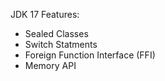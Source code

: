 JDK 17 Features:

- Sealed Classes
- Switch Statments
- Foreign Function Interface (FFI)
- Memory API
